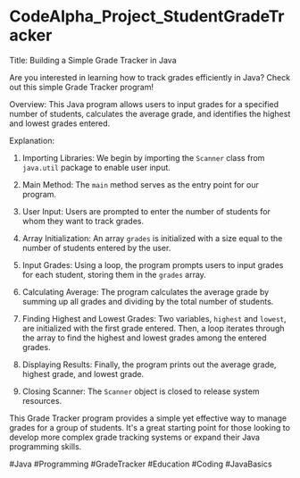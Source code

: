 # CodeAlpha_Project_StudentGradeTracker
Title: Building a Simple Grade Tracker in Java

Are you interested in learning how to track grades efficiently in Java? Check out this simple Grade Tracker program!

Overview:
This Java program allows users to input grades for a specified number of students, calculates the average grade, and identifies the highest and lowest grades entered.

Explanation:
1. Importing Libraries: We begin by importing the `Scanner` class from `java.util` package to enable user input.

2. Main Method: The `main` method serves as the entry point for our program.

3. User Input: Users are prompted to enter the number of students for whom they want to track grades.

4. Array Initialization: An array `grades` is initialized with a size equal to the number of students entered by the user.

5. Input Grades: Using a loop, the program prompts users to input grades for each student, storing them in the `grades` array.

6. Calculating Average: The program calculates the average grade by summing up all grades and dividing by the total number of students.

7. Finding Highest and Lowest Grades: Two variables, `highest` and `lowest`, are initialized with the first grade entered. Then, a loop iterates through the array to find the highest and lowest grades among the entered grades.

8. Displaying Results: Finally, the program prints out the average grade, highest grade, and lowest grade.

9. Closing Scanner: The `Scanner` object is closed to release system resources.

This Grade Tracker program provides a simple yet effective way to manage grades for a group of students. It's a great starting point for those looking to develop more complex grade tracking systems or expand their Java programming skills.

#Java #Programming #GradeTracker #Education #Coding #JavaBasics
